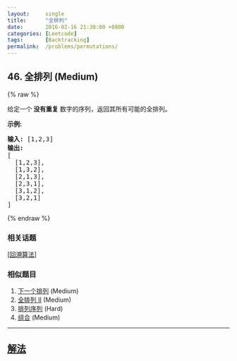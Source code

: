 ```yaml
---
layout:     single
title:      "全排列"
date:       2016-02-16 21:30:00 +0800
categories: [Leetcode]
tags:       [Backtracking]
permalink:  /problems/permutations/
---
```


## 46. 全排列 (Medium)

{% raw %}

<p>给定一个<strong> 没有重复</strong> 数字的序列，返回其所有可能的全排列。</p>

<p><strong>示例:</strong></p>

<pre><strong>输入:</strong> [1,2,3]
<strong>输出:</strong>
[
  [1,2,3],
  [1,3,2],
  [2,1,3],
  [2,3,1],
  [3,1,2],
  [3,2,1]
]</pre>

{% endraw %}

### 相关话题
  [[回溯算法](https://github.com/openset/leetcode/tree/master/tag/backtracking/README.md)]

### 相似题目
  1. [下一个排列](/problems/next-permutation) (Medium)
  1. [全排列 II](/problems/permutations-ii) (Medium)
  1. [排列序列](/problems/permutation-sequence) (Hard)
  1. [组合](/problems/combinations) (Medium)

---

## [解法](https://github.com/openset/leetcode/tree/master/problems/permutations)
